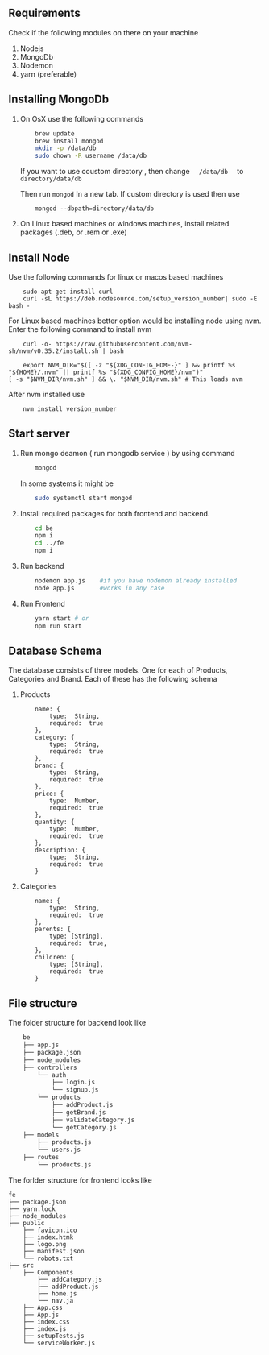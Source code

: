 ## Requirements

Check if the following modules on there on your machine

1. Nodejs
2. MongoDb
3. Nodemon
4. yarn (preferable)

## Installing MongoDb

1. On OsX use the following commands
	```sh
		brew update
		brew install mongod
		mkdir -p /data/db
		sudo chown -R username /data/db
	```

	If you want to use coustom directory , then change  ```   /data/db   ```   to  ```  directory/data/db ```
	
	Then run     ``` mongod ```     In a new tab. 
	If custom directory is used then use
	```
		mongod --dbpath=directory/data/db
	```

2. On Linux based machines or windows machines, install related packages (.deb, or .rem or .exe)


## Install Node

Use the following commands for linux or macos based machines

		sudo apt-get install curl
		curl -sL https://deb.nodesource.com/setup_version_number| sudo -E bash -

	
For Linux based machines better option would be installing node using nvm. Enter the following command to install nvm

		curl -o- https://raw.githubusercontent.com/nvm-sh/nvm/v0.35.2/install.sh | bash
		
		export NVM_DIR="$([ -z "${XDG_CONFIG_HOME-}" ] && printf %s "${HOME}/.nvm" || printf %s "${XDG_CONFIG_HOME}/nvm")"
	[ -s "$NVM_DIR/nvm.sh" ] && \. "$NVM_DIR/nvm.sh" # This loads nvm

After nvm installed use 
		
		nvm install version_number
	




## Start server

1. Run mongo deamon ( run mongodb service ) by using command 
	```sh
		mongod
	```
	In some systems it might be 
	``` sh
		sudo systemctl start mongod
	```

2. Install required packages for both frontend and backend. 
	``` sh
		cd be
		npm i
		cd ../fe
		npm i
	```
3. Run backend
	```sh
		nodemon app.js    #if you have nodemon already installed
		node app.js       #works in any case
	```
4. Run Frontend
	```sh
		yarn start # or 
		npm run start
	```

## Database Schema

The database consists of three models. One for each of Products, Categories and Brand. Each of these has the following schema

1. Products

	```
		name: {
			type:  String,
			required:  true
		},
		category: {
			type:  String,
			required:  true
		},
		brand: {
			type:  String,
			required:  true
		},
		price: {
			type:  Number,
			required:  true
		},
		quantity: {
			type:  Number,
			required:  true
		},
		description: {
			type:  String,
			required:  true
		}
	```

2. Categories
	```
		name: {
			type:  String,
			required:  true
		},
		parents: {
			type: [String],
			required:  true,
		},
		children: {
			type: [String],
			required:  true
		}
	```

## File structure

The folder  structure for backend look like
```sh
	be
	├── app.js
	├── package.json
	├── node_modules
	├── controllers
		└── auth
			├── login.js
			└── signup.js
		└── products
			├── addProduct.js
			├── getBrand.js
			├── validateCategory.js
			└── getCategory.js
	├── models
		├── products.js
		└── users.js
	├── routes
		└── products.js
```
The forlder structure for frontend looks like

	fe
	├── package.json
	├── yarn.lock
	├── node_modules
	├── public
		├── favicon.ico
		├── index.htmk
		├── logo.png
		├── manifest.json
		└── robots.txt
	├── src
		├── Components
			├── addCategory.js
			├── addProduct.js
			├── home.js
			└── nav.ja
		├── App.css
		├── App.js
		├── index.css
		├── index.js
		├── setupTests.js
		└── serviceWorker.js
		
